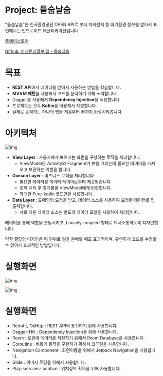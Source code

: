# Project: 들숨날숨

"들숨날숨"은 한국환경공단 OPEN API로 부터 미세먼지 등 대기환경 정보를 받아서 표현해주는 안드로이드 애플리케이션입니다.

[플레이스토어](https://play.google.com/store/apps/details?id=ch.breatheinandout)

[Github: 미세먼지정보 앱 - 들숨날숨](https://github.com/ChaeHyun/finedust_v1/tree/kotlin)



# 목표

- **REST API**에서 데이터를 받아서 사용하는 방법을 학습합니다.
- **MVVM 패턴**을 사용해서 코드를 분리하기 위해 노력합니다.
- Dagger를 사용해서 **Dependency Injection**을 적용합니다.
- 프로젝트는 모두 **Kotlin**을 이용해서 작성합니다.
- 실제로 동작하는 하나의 앱을 처음부터 끝까지 완성시켜봅니다.



# 아키텍처

![img](https://blog.kakaocdn.net/dn/bOxutZ/btrnCPn64C8/ZlGuVRSqwVlJbwoHrSFysK/img.png)

- **View Layer** : 사용자에게 보여지는 화면을 구성하는 로직을 처리합니다.
  - ViewModel은 Activity와 Fragment가 뷰를 그리는데 필요한 데이터를 가져오고 보관하는 역할을 합니다.
- **Domain Layer** : 비즈니스 로직을 처리합니다.
  - 필요한 데이터를 데이터 레이어로부터 제공받습니다.
  - 로직 처리 후 결과물을 ViewModel에게 반환합니다.
  - 최대한 Pure-kotlin 코드만을 사용합니다.
- **Data Layer** : 도메인의 요청을 받고, 데이터 소스를 사용하여 요청한 데이터를 입출력합니다.
  - 서로 다른 데이터 소스는 별도의 데이터 모델을 사용하여 처리합니다.



레이어를 통해 역할을 분담시키고, Loosely-coupled 형태로 의사소통하도록 디자인합니다.

약한 결합의 디자인은 팀 단위로 일을 분배할 때도 효과적이며, 유연하게 코드를 수정할 수 있어서 효과적인 방법입니다.



# 실행화면

![img](https://blog.kakaocdn.net/dn/EVVv1/btrnC21Yuqz/aFYKtxDSfhb0bEiHMUbjN1/img.png)

![img](https://blog.kakaocdn.net/dn/br3ML2/btrnBhFSrSy/HIUx9eDbdU6KQtMIFEDIN1/img.png)



# 실행화면

- Retrofit, OkHttp : REST API와 통신하기 위해 사용합니다.
- Dagger-Hilt : Dependency Injection을 위해 사용합니다.
- Room : 로컬에 데이터를 저장하기 위해서 Room Database를 사용합니다.
- Coroutine : 비동기 동작을 구현하기 위해서 코루틴을 사용합니다.
- Navigation Component : 화면이동을 위해서 Jetpack Navigation을 사용합니다.
- Glide : 이미지 로딩을 위해서 사용합니다.
- Play-services-location : 위치정보 획득을 위해 사용합니다.